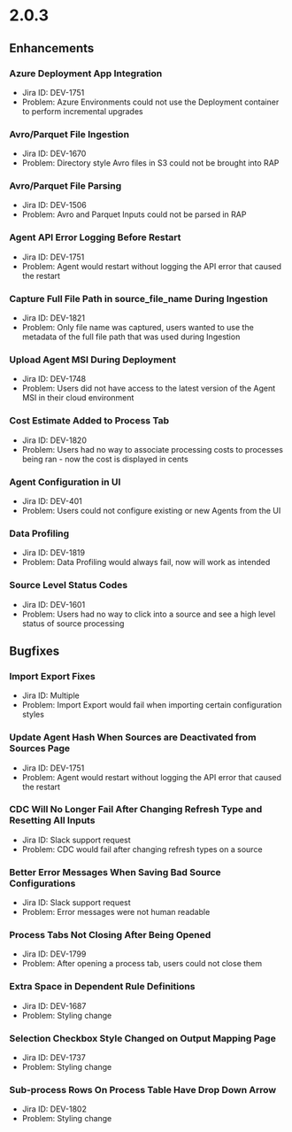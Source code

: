 # 2.0.3



## Enhancements

### Azure Deployment App Integration

* Jira ID: DEV-1751
* Problem: Azure Environments could not use the Deployment container to perform incremental upgrades

### Avro/Parquet File Ingestion

* Jira ID: DEV-1670
* Problem: Directory style Avro files in S3 could not be brought into RAP

### Avro/Parquet File Parsing

* Jira ID: DEV-1506
* Problem: Avro and Parquet Inputs could not be parsed in RAP

### Agent API Error Logging Before Restart

* Jira ID: DEV-1751
* Problem: Agent would restart without logging the API error that caused the restart

### Capture Full File Path in source\_file\_name During Ingestion

* Jira ID: DEV-1821
* Problem: Only file name was captured, users wanted to use the metadata of the full file path that was used during Ingestion

### Upload Agent MSI During Deployment 

* Jira ID: DEV-1748
* Problem: Users did not have access to the latest version of the Agent MSI in their cloud environment

### Cost Estimate Added to Process Tab

* Jira ID: DEV-1820
* Problem: Users had no way to associate processing costs to processes being ran - now the cost is displayed in cents

### Agent Configuration in UI

* Jira ID: DEV-401
* Problem: Users could not configure existing or new Agents from the UI

### Data Profiling

* Jira ID: DEV-1819
* Problem: Data Profiling would always fail, now will work as intended

### Source Level Status Codes

* Jira ID: DEV-1601
* Problem: Users had no way to click into a source and see a high level status of source processing

## Bugfixes

### Import Export Fixes

* Jira ID: Multiple
* Problem: Import Export would fail when importing certain configuration styles

### Update Agent Hash When Sources are Deactivated from Sources Page

* Jira ID: DEV-1751
* Problem: Agent would restart without logging the API error that caused the restart

### CDC Will No Longer Fail After Changing Refresh Type and Resetting All Inputs

* Jira ID: Slack support request
* Problem: CDC would fail after changing refresh types on a source

### Better Error Messages When Saving Bad Source Configurations

* Jira ID: Slack support request
* Problem:  Error messages were not human readable

### Process Tabs Not Closing After Being Opened

* Jira ID: DEV-1799
* Problem: After opening a process tab, users could not close them

### Extra Space in Dependent Rule Definitions

* Jira ID: DEV-1687
* Problem: Styling change

### Selection Checkbox Style Changed on Output Mapping Page

* Jira ID: DEV-1737
* Problem: Styling change

### Sub-process Rows On Process Table Have Drop Down Arrow

* Jira ID: DEV-1802
* Problem: Styling change

